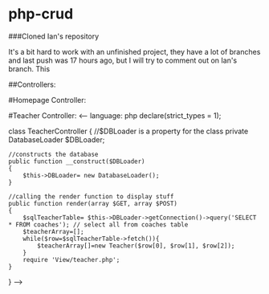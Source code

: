 # php-crud 

###Cloned Ian's repository

It's a bit hard to work with an unfinished project, they have a lot of branches and last push was 17 hours ago,
but I will try to comment out on Ian's branch. This

##Controllers:

#Homepage Controller:
<!-- language: php 
class HomepageController
{
    //render function with both $_GET and $_POST vars available if it would be needed.
    public function render(array $GET, array $POST)
    {
        //this is just example code, you can remove the line below
        //creating a new user named John Smith
        $user = new User('John Smith');
        
        $DBLoader = new DatabaseLoader();
        // you should not echo anything inside your controller - only assign vars here
        
        // Models will be responsible for getting the data, for example if you want to get some students from a database:
        // $students = StudentHelper::getAllStudents();
        // The line above this one will use a StudentHelper model that you can make and require in this file
        // the getAllStudents is a static method, which means you can call this function without an instance of your StudentHelper
        // If you want to learn more about static methods -> https://www.w3schools.com/Php/php_oop_static_methods.asp
        
        // then the view will actually display them.

        //load the view
        require 'View/homepage.php';
    }
}
-->

#Teacher Controller:
<-- language: php
declare(strict_types = 1);

class TeacherController
{
//$DBLoader is a property for the class
private DatabaseLoader $DBLoader;

    //constructs the database
    public function __construct($DBLoader)
    {
        $this->DBLoader= new DatabaseLoader();
    }

    //calling the render function to display stuff
    public function render(array $GET, array $POST)
    {
        $sqlTeacherTable= $this->DBLoader->getConnection()->query('SELECT * FROM coaches'); // select all from coaches table
        $teacherArray=[];
        while($row=$sqlTeacherTable->fetch()){
            $teacherArray[]=new Teacher($row[0], $row[1], $row[2]);
        }
        require 'View/teacher.php';
    }
}
-->

